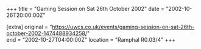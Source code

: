 +++
title = "Gaming Session on Sat 26th October 2002"
date = "2002-10-26T20:00:00Z"

[extra]
original = "https://uwcs.co.uk/events/gaming-session-on-sat-26th-october-2002-1474488934258/"    
end = "2002-10-27T04:00:00Z"
location = "Ramphal R0.03/4"
+++



